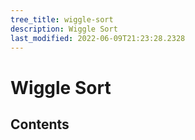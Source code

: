 ```yaml
---
tree_title: wiggle-sort
description: Wiggle Sort
last_modified: 2022-06-09T21:23:28.2328
---
```


# Wiggle Sort

## Contents
